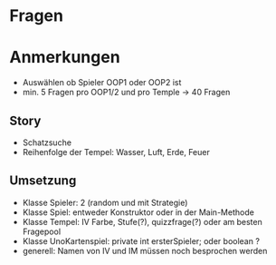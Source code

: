 # Fragen

# Anmerkungen

- Auswählen ob Spieler OOP1 oder OOP2 ist
- min. 5 Fragen pro OOP1/2 und pro Temple -> 40 Fragen

## Story
- Schatzsuche
- Reihenfolge der Tempel: Wasser, Luft, Erde, Feuer

## Umsetzung
- Klasse Spieler: 2 (random und mit Strategie)
- Klasse Spiel: entweder Konstruktor oder in der Main-Methode
- Klasse Tempel: IV Farbe, Stufe(?), quizzfrage(?) oder am besten Fragepool
- Klasse UnoKartenspiel: private int ersterSpieler; oder boolean ?
- generell: Namen von IV und IM müssen noch besprochen werden